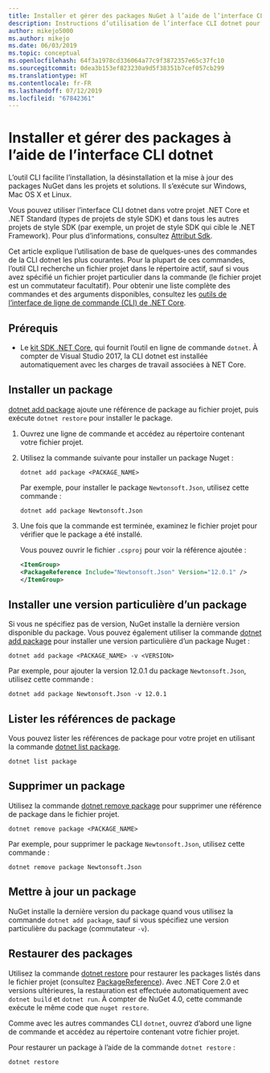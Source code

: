 ```yaml
---
title: Installer et gérer des packages NuGet à l’aide de l’interface CLI dotnet
description: Instructions d’utilisation de l’interface CLI dotnet pour gérer des packages NuGet.
author: mikejo5000
ms.author: mikejo
ms.date: 06/03/2019
ms.topic: conceptual
ms.openlocfilehash: 64f3a1978cd336064a77c9f3872357e65c37fc10
ms.sourcegitcommit: 0dea3b153ef823230a9d5f38351b7cef057cb299
ms.translationtype: HT
ms.contentlocale: fr-FR
ms.lasthandoff: 07/12/2019
ms.locfileid: "67842361"
---
```

# <a name="install-and-manage-packages-using-the-dotnet-cli"></a>Installer et gérer des packages à l’aide de l’interface CLI dotnet

L’outil CLI facilite l’installation, la désinstallation et la mise à jour des packages NuGet dans les projets et solutions. Il s’exécute sur Windows, Mac OS X et Linux.

Vous pouvez utiliser l’interface CLI dotnet dans votre projet .NET Core et .NET Standard (types de projets de style SDK) et dans tous les autres projets de style SDK (par exemple, un projet de style SDK qui cible le .NET Framework). Pour plus d’informations, consultez [Attribut Sdk](/dotnet/core/tools/csproj#additions).

Cet article explique l’utilisation de base de quelques-unes des commandes de la CLI dotnet les plus courantes. Pour la plupart de ces commandes, l’outil CLI recherche un fichier projet dans le répertoire actif, sauf si vous avez spécifié un fichier projet particulier dans la commande (le fichier projet est un commutateur facultatif). Pour obtenir une liste complète des commandes et des arguments disponibles, consultez les [outils de l’interface de ligne de commande (CLI) de .NET Core](../tools/dotnet-commands.md).

## <a name="prerequisites"></a>Prérequis

- Le [kit SDK .NET Core](https://www.microsoft.com/net/download/), qui fournit l’outil en ligne de commande `dotnet`. À compter de Visual Studio 2017, la CLI dotnet est installée automatiquement avec les charges de travail associées à NET Core.

## <a name="install-a-package"></a>Installer un package

[dotnet add package](/dotnet/core/tools/dotnet-add-package?tabs=netcore2x) ajoute une référence de package au fichier projet, puis exécute `dotnet restore` pour installer le package.

1. Ouvrez une ligne de commande et accédez au répertoire contenant votre fichier projet.

2. Utilisez la commande suivante pour installer un package Nuget :

    ```cli
    dotnet add package <PACKAGE_NAME>
    ```

    Par exemple, pour installer le package `Newtonsoft.Json`, utilisez cette commande :

    ```cli
    dotnet add package Newtonsoft.Json
    ```

3. Une fois que la commande est terminée, examinez le fichier projet pour vérifier que le package a été installé.

   Vous pouvez ouvrir le fichier `.csproj` pour voir la référence ajoutée :

    ```xml
   <ItemGroup>
    <PackageReference Include="Newtonsoft.Json" Version="12.0.1" />
   </ItemGroup>
    ```

## <a name="install-a-specific-version-of-a-package"></a>Installer une version particulière d’un package

Si vous ne spécifiez pas de version, NuGet installe la dernière version disponible du package. Vous pouvez également utiliser la commande [dotnet add package](/dotnet/core/tools/dotnet-add-package?tabs=netcore2x) pour installer une version particulière d’un package Nuget :

```cli
dotnet add package <PACKAGE_NAME> -v <VERSION>
```

Par exemple, pour ajouter la version 12.0.1 du package `Newtonsoft.Json`, utilisez cette commande :

```cli
dotnet add package Newtonsoft.Json -v 12.0.1
```

## <a name="list-package-references"></a>Lister les références de package

Vous pouvez lister les références de package pour votre projet en utilisant la commande [dotnet list package](/dotnet/core/tools/dotnet-list-package?tabs=netcore2x).

```cli
dotnet list package
```

## <a name="remove-a-package"></a>Supprimer un package

Utilisez la commande [dotnet remove package](/dotnet/core/tools/dotnet-remove-package?tabs=netcore2x) pour supprimer une référence de package dans le fichier projet.

```cli
dotnet remove package <PACKAGE_NAME>
```

Par exemple, pour supprimer le package `Newtonsoft.Json`, utilisez cette commande :

```cli
dotnet remove package Newtonsoft.Json
```

## <a name="update-a-package"></a>Mettre à jour un package

NuGet installe la dernière version du package quand vous utilisez la commande `dotnet add package`, sauf si vous spécifiez une version particulière du package (commutateur `-v`).

## <a name="restore-packages"></a>Restaurer des packages

Utilisez la commande [dotnet restore](/dotnet/core/tools/dotnet-restore?tabs=netcore2x) pour restaurer les packages listés dans le fichier projet (consultez [PackageReference](../consume-packages/package-references-in-project-files.md)). Avec .NET Core 2.0 et versions ultérieures, la restauration est effectuée automatiquement avec `dotnet build` et `dotnet run`. À compter de NuGet 4.0, cette commande exécute le même code que `nuget restore`.

Comme avec les autres commandes CLI `dotnet`, ouvrez d’abord une ligne de commande et accédez au répertoire contenant votre fichier projet.

Pour restaurer un package à l’aide de la commande `dotnet restore` :

```cli
dotnet restore 
```
